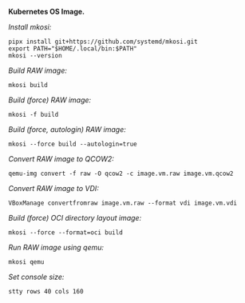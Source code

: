 **Kubernetes OS Image.**

*Install mkosi:*

    pipx install git+https://github.com/systemd/mkosi.git
    export PATH="$HOME/.local/bin:$PATH"
    mkosi --version

*Build RAW image:*

    mkosi build

*Build (force) RAW image:*

    mkosi -f build

*Build (force, autologin) RAW image:*

    mkosi --force build --autologin=true

*Convert RAW image to QCOW2:*

    qemu-img convert -f raw -O qcow2 -c image.vm.raw image.vm.qcow2

*Convert RAW image to VDI:*

    VBoxManage convertfromraw image.vm.raw --format vdi image.vm.vdi

*Build (force) OCI directory layout image:*

    mkosi --force --format=oci build

*Run RAW image using qemu:*

    mkosi qemu

*Set console size:*

    stty rows 40 cols 160
